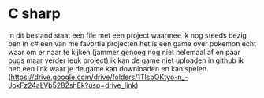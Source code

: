 # C sharp
in dit bestand staat een file met een project waarmee ik nog steeds bezig ben in c# een van me favortie projecten het is een game over pokemon echt waar om er naar te kijken (jammer genoeg nog niet helemaal af en paar bugs maar verder leuk project)
ik kan de game niet uploaden in github ik heb een link waar je de game kan downloaden en kan spelen. (https://drive.google.com/drive/folders/1TlsbOKtyo-n_-JoxFz24aLVb5282shEk?usp=drive_link)

